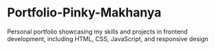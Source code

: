 # Portfolio-Pinky-Makhanya
Personal portfolio showcasing my skills and projects in frontend development, including HTML, CSS, JavaScript, and responsive design

